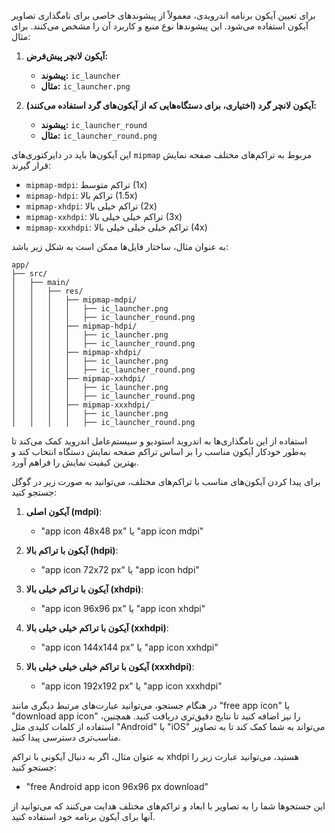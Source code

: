 برای تعیین آیکون برنامه اندرویدی، معمولاً از پیشوندهای خاصی برای نامگذاری تصاویر آیکون استفاده می‌شود. این پیشوندها نوع منبع و کاربرد آن را مشخص می‌کنند. برای مثال:

1. **آیکون لانچر پیش‌فرض:**
   - **پیشوند:** `ic_launcher`
   - **مثال:** `ic_launcher.png`

2. **آیکون لانچر گرد (اختیاری، برای دستگاه‌هایی که از آیکون‌های گرد استفاده می‌کنند):**
   - **پیشوند:** `ic_launcher_round`
   - **مثال:** `ic_launcher_round.png`

این آیکون‌ها باید در دایرکتوری‌های `mipmap` مربوط به تراکم‌های مختلف صفحه نمایش قرار گیرند:

- `mipmap-mdpi`: تراکم متوسط (1x)
- `mipmap-hdpi`: تراکم بالا (1.5x)
- `mipmap-xhdpi`: تراکم خیلی بالا (2x)
- `mipmap-xxhdpi`: تراکم خیلی خیلی بالا (3x)
- `mipmap-xxxhdpi`: تراکم خیلی خیلی خیلی بالا (4x)

به عنوان مثال، ساختار فایل‌ها ممکن است به شکل زیر باشد:

```
app/
├── src/
│   ├── main/
│   │   ├── res/
│   │   │   ├── mipmap-mdpi/
│   │   │   │   ├── ic_launcher.png
│   │   │   │   ├── ic_launcher_round.png
│   │   │   ├── mipmap-hdpi/
│   │   │   │   ├── ic_launcher.png
│   │   │   │   ├── ic_launcher_round.png
│   │   │   ├── mipmap-xhdpi/
│   │   │   │   ├── ic_launcher.png
│   │   │   │   ├── ic_launcher_round.png
│   │   │   ├── mipmap-xxhdpi/
│   │   │   │   ├── ic_launcher.png
│   │   │   │   ├── ic_launcher_round.png
│   │   │   ├── mipmap-xxxhdpi/
│   │   │   │   ├── ic_launcher.png
│   │   │   │   ├── ic_launcher_round.png
```

استفاده از این نامگذاری‌ها به اندروید استودیو و سیستم‌عامل اندروید کمک می‌کند تا به‌طور خودکار آیکون مناسب را بر اساس تراکم صفحه نمایش دستگاه انتخاب کند و بهترین کیفیت نمایش را فراهم آورد.

برای پیدا کردن آیکون‌های مناسب با تراکم‌های مختلف، می‌توانید به صورت زیر در گوگل جستجو کنید:

1. **آیکون اصلی (mdpi)**: 
   - "app icon 48x48 px" یا "app icon mdpi"

2. **آیکون با تراکم بالا (hdpi)**: 
   - "app icon 72x72 px" یا "app icon hdpi"

3. **آیکون با تراکم خیلی بالا (xhdpi)**: 
   - "app icon 96x96 px" یا "app icon xhdpi"

4. **آیکون با تراکم خیلی خیلی بالا (xxhdpi)**: 
   - "app icon 144x144 px" یا "app icon xxhdpi"

5. **آیکون با تراکم خیلی خیلی خیلی بالا (xxxhdpi)**: 
   - "app icon 192x192 px" یا "app icon xxxhdpi"

در هنگام جستجو، می‌توانید عبارت‌های مرتبط دیگری مانند "free app icon" یا "download app icon" را نیز اضافه کنید تا نتایج دقیق‌تری دریافت کنید. همچنین، استفاده از کلمات کلیدی مثل "Android" یا "iOS" می‌تواند به شما کمک کند تا به تصاویر مناسب‌تری دسترسی پیدا کنید. 

به عنوان مثال، اگر به دنبال آیکونی با تراکم xhdpi هستید، می‌توانید عبارت زیر را جستجو کنید:
- "free Android app icon 96x96 px download"

این جستجوها شما را به تصاویر با ابعاد و تراکم‌های مختلف هدایت می‌کنند که می‌توانید از آنها برای آیکون برنامه خود استفاده کنید.